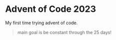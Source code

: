 # Advent of Code 2023

My first time trying advent of code.

> main goal is be constant through the 25 days!

